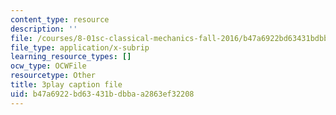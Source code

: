 ```yaml
---
content_type: resource
description: ''
file: /courses/8-01sc-classical-mechanics-fall-2016/b47a6922bd63431bdbbaa2863ef32208_esHLwySu4XU.srt
file_type: application/x-subrip
learning_resource_types: []
ocw_type: OCWFile
resourcetype: Other
title: 3play caption file
uid: b47a6922-bd63-431b-dbba-a2863ef32208
---
```

